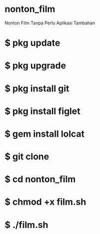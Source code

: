 # nonton_film
Nonton Film Tanpa Perlu Aplikasi Tambahan
# $ pkg update
# $ pkg upgrade
# $ pkg install git
# $ pkg install figlet
# $ gem install lolcat
# $ git clone
# $ cd nonton_film
# $ chmod +x film.sh
# $ ./film.sh
